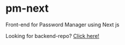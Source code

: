 # pm-next
Front-end for Password Manager using Next js

Looking for backend-repo? [Click here!](https://github.com/raziqali0306/pm-node)

